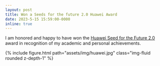 ```yaml
---
layout: post
title: Won a Seeds for the future 2.0 Huawei Award
date: 2023-5-15 15:59:00-0000
inline: true
---
```


I am honored and happy to have won the [Huawei Seed for the Future 2.0](https://programadebolsashuawei.pt/) award in recognition of my academic and personal achievements.  

 {% include figure.html path="assets/img/huawei.jpg" class="img-fluid rounded z-depth-1" %} 


